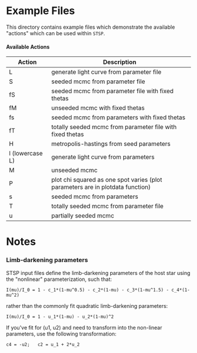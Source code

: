 # Example Files

This directory contains example files which demonstrate the available "actions"
which can be used within `STSP`. 

#### Available Actions

| Action | Description | 
|--------|-------------|
|    L   | generate light curve from parameter file |
|    S   | seeded mcmc from parameter file | 
|    fS   | seeded mcmc from parameter file with fixed thetas |
|    fM   | unseeded mcmc with fixed thetas |
|    fs   | seeded mcmc from parameters with fixed thetas |
|    fT   | totally seeded mcmc from parameter file with fixed thetas |
|    H   | metropolis-hastings from seed parameters |
|    l (lowercase L)  | generate light curve from parameters |
|    M   | unseeded mcmc |
|    P   | plot chi squared as one spot varies (plot parameters are in plotdata function) |
|    s   | seeded mcmc from parameters |
|    T   | totally seeded mcmc from parameter file |
|    u   | partially seeded mcmc |

# Notes

### Limb-darkening parameters

STSP input files define the limb-darkening parameters of the host star using the "nonlinear" parameterization, such that: 

`I(mu)/I_0 = 1 - c_1*(1-mu^0.5) - c_2*(1-mu) - c_3*(1-mu^1.5) - c_4*(1-mu^2)`

rather than the commonly fit quadratic limb-darkening parameters: 

`I(mu)/I_0 = 1 - u_1*(1-mu) - u_2*(1-mu)^2`

If you've fit for (u1, u2) and need to transform into the non-linear parameters, use the following transformation: 

`c4 = -u2;   c2 = u_1 + 2*u_2`
